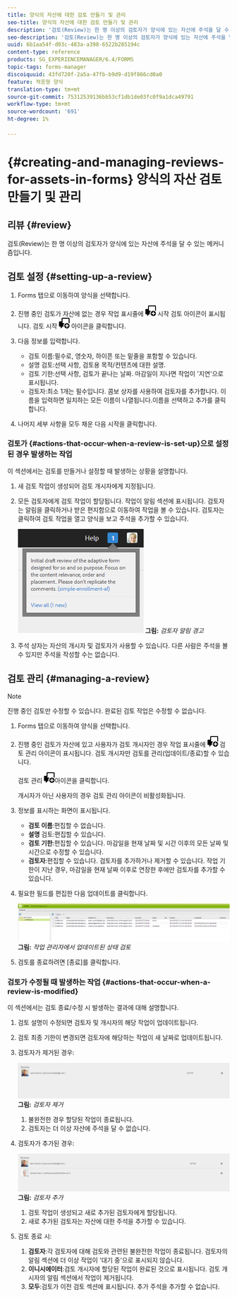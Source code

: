 ```yaml
---
title: 양식의 자산에 대한 검토 만들기 및 관리
seo-title: 양식의 자산에 대한 검토 만들기 및 관리
description: '검토(Review)는 한 명 이상의 검토자가 양식에 있는 자산에 주석을 달 수 있는 메커니즘입니다. '
seo-description: '검토(Review)는 한 명 이상의 검토자가 양식에 있는 자산에 주석을 달 수 있는 메커니즘입니다. '
uuid: 6b1aa54f-d03c-483a-a398-6522b285194c
content-type: reference
products: SG_EXPERIENCEMANAGER/6.4/FORMS
topic-tags: forms-manager
discoiquuid: 43fd720f-2a5a-47fb-b9d9-d19f866cd0a0
feature: 적응형 양식
translation-type: tm+mt
source-git-commit: 75312539136bb53cf1db1de03fc0f9a1dca49791
workflow-type: tm+mt
source-wordcount: '691'
ht-degree: 1%

---
```



# {#creating-and-managing-reviews-for-assets-in-forms} 양식의 자산 검토 만들기 및 관리

## 리뷰 {#review}

검토(Review)는 한 명 이상의 검토자가 양식에 있는 자산에 주석을 달 수 있는 메커니즘입니다.

## 검토 설정 {#setting-up-a-review}

1. Forms 탭으로 이동하여 양식을 선택합니다.
1. 진행 중인 검토가 자산에 없는 경우 작업 표시줄에 ![aem6forms_review_chat_comment](assets/aem6forms_review_chat_comment.png) 시작 검토 아이콘이 표시됩니다. 검토 시작 ![aem6forms_review_chat_comment](assets/aem6forms_review_chat_comment.png) 아이콘을 클릭합니다.
1. 다음 정보를 입력합니다.

   * 검토 이름:필수로, 영숫자, 하이픈 또는 밑줄을 포함할 수 있습니다.
   * 설명 검토:선택 사항, 검토용 목적/컨텐츠에 대한 설명.
   * 검토 기한:선택 사항, 검토가 끝나는 날짜. 마감일이 지나면 작업이 &#39;지연&#39;으로 표시됩니다.
   * 검토자:최소 1개는 필수입니다. 콤보 상자를 사용하여 검토자를 추가합니다. 이름을 입력하면 일치하는 모든 이름이 나열됩니다.이름을 선택하고 추가를 클릭합니다.

1. 나머지 세부 사항을 모두 채운 다음 시작을 클릭합니다.

### 검토가 {#actions-that-occur-when-a-review-is-set-up}으로 설정된 경우 발생하는 작업

이 섹션에서는 검토를 만들거나 설정할 때 발생하는 상황을 설명합니다.

1. 새 검토 작업이 생성되어 검토 개시자에게 지정됩니다.
1. 모든 검토자에게 검토 작업이 할당됩니다. 작업이 알림 섹션에 표시됩니다. 검토자는 알림을 클릭하거나 받은 편지함으로 이동하여 작업을 볼 수 있습니다. 검토자는 클릭하여 검토 작업을 열고 양식을 보고 주석을 추가할 수 있습니다.

   ![검토자 알림 경고](assets/noti.png)
   **그림:** *검토자 알림 경고*

1. 주석 상자는 자산의 개시자 및 검토자가 사용할 수 있습니다. 다른 사람은 주석을 볼 수 있지만 주석을 작성할 수는 없습니다.

## 검토 관리 {#managing-a-review}

>[!NOTE]
>
>진행 중인 검토만 수정할 수 있습니다. 완료된 검토 작업은 수정할 수 없습니다.

1. Forms 탭으로 이동하여 양식을 선택합니다.

1. 진행 중인 검토가 자산에 있고 사용자가 검토 개시자인 경우 작업 표시줄에 ![aem6forms_review_chat_comment](assets/aem6forms_review_chat_comment.png) 검토 관리 아이콘이 표시됩니다. 검토 개시자만 검토를 관리(업데이트/종료)할 수 있습니다.

   검토 관리 ![aem6forms_review_chat_comment](assets/aem6forms_review_chat_comment.png)아이콘을 클릭합니다.

   개시자가 아닌 사용자의 경우 검토 관리 아이콘이 비활성화됩니다.

1. 정보를 표시하는 화면이 표시됩니다.

   * **검토 이름**:편집할 수 없습니다.
   * **설명** 검토:편집할 수 있습니다.
   * **검토 기한**:편집할 수 있습니다. 마감일을 현재 날짜 및 시간 이후의 모든 날짜 및 시간으로 수정할 수 있습니다.
   * **검토자**:편집할 수 있습니다. 검토자를 추가하거나 제거할 수 있습니다. 작업 기한이 지난 경우, 마감일을 현재 날짜 이후로 연장한 후에만 검토자를 추가할 수 있습니다.

1. 필요한 필드를 편집한 다음 업데이트를 클릭합니다.

   ![작업 관리자에서 업데이트된 상태 검토](assets/tskmgr.png)
   **그림:** *작업 관리자에서 업데이트된 상태 검토*

1. 검토를 종료하려면 [종료]를 클릭합니다.

### 검토가 수정될 때 발생하는 작업 {#actions-that-occur-when-a-review-is-modified}

이 섹션에서는 검토 종료/수정 시 발생하는 결과에 대해 설명합니다.

1. 검토 설명이 수정되면 검토자 및 개시자의 해당 작업이 업데이트됩니다.
1. 검토 최종 기한이 변경되면 검토자에 해당하는 작업이 새 날짜로 업데이트됩니다.

1. 검토자가 제거된 경우:

   ![검토자 제거](assets/removeduser.png)
   **그림:** *검토자 제거*

   1. 불완전한 경우 할당된 작업이 종료됩니다.
   1. 검토자는 더 이상 자산에 주석을 달 수 없습니다.

1. 검토자가 추가된 경우:

   ![검토자 추가](assets/addedreviewer.png)
   **그림:** *검토자 추가*

   1. 검토 작업이 생성되고 새로 추가된 검토자에게 할당됩니다.
   1. 새로 추가된 검토자는 자산에 대한 주석을 추가할 수 있습니다.

1. 검토 종료 시:

   1. **검토자**:각 검토자에 대해 검토와 관련된 불완전한 작업이 종료됩니다. 검토자의 알림 섹션에 더 이상 작업이 &#39;대기 중&#39;으로 표시되지 않습니다.
   1. **이니시에이터**:검토 개시자에 할당된 작업이 완료된 것으로 표시됩니다. 검토 개시자의 알림 섹션에서 작업이 제거됩니다.
   1. **모두**:검토가 이전 검토 섹션에 표시됩니다. 추가 주석을 추가할 수 없습니다.

